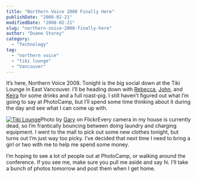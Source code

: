 ```yaml
---
title: "Northern Voice 2008 Finally Here"
publishDate: "2008-02-21"
modifiedDate: "2008-02-21"
slug: "northern-voice-2008-finally-here"
author: "Duane Storey"
category:
  - "Technology"
tag:
  - "northern voice"
  - "tiki lounge"
  - "Vancouver"
---
```


It’s here, Northern Voice 2008. Tonight is the big social down at the Tiki Lounge in East Vancouver. I’ll be heading down with [Rebecca](http://miss604.com), [John](http://johnbollwitt.com), and [Keira](http://keira-anne.com) for some drinks and a full roast-pig. I still haven’t figured out what I’m going to say at PhotoCamp, but I’ll spend some time thinking about it during the day and see what I can come up with.

[![Tiki Lounge](http://www.migratorynerd.com/wp-content/uploads/2008/02/1047167978_2818021f6d.jpg)](http://www.flickr.com/photos/friskyb/1047167978/)Photo by [Gary](http://www.flickr.com/people/friskyb/) on FlickrEvery camera in my house is currently dead, so I’m frantically bouncing between doing laundry and charging equipment. I went to the mall to pick out some new clothes tonight, but turns out I’m just way too picky. I’ve decided that next time I need to bring a girl or two with me to help me spend some money.

I’m hoping to see a lot of people out at PhotoCamp, or walking around the conference. If you see me, make sure you pull me aside and say hi. I’ll take a bunch of photos tomorrow and post them when I get home.